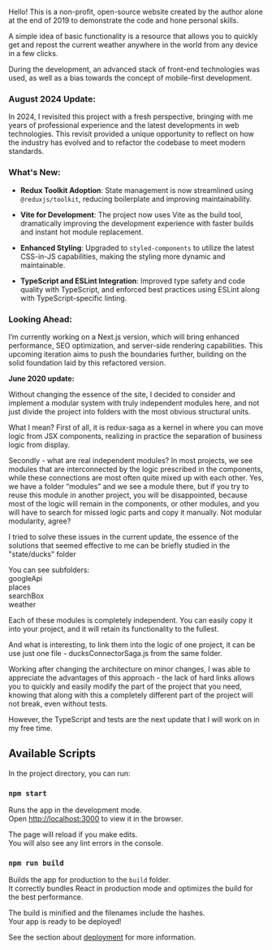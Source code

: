 Hello! This is a non-profit, open-source website created by the author alone at the end of 2019 to demonstrate the code and hone personal skills.

A simple idea of basic functionality is a resource that allows you to quickly get and repost the current weather anywhere in the world from any device in a few clicks.

During the development, an advanced stack of front-end technologies was used, as well as a bias towards the concept of mobile-first development.
### August 2024 Update:

In 2024, I revisited this project with a fresh perspective, bringing with me years of professional experience and the latest developments in web technologies. This revisit provided a unique opportunity to reflect on how the industry has evolved and to refactor the codebase to meet modern standards.

### What's New:

- **Redux Toolkit Adoption**: State management is now streamlined using `@reduxjs/toolkit`, reducing boilerplate and improving maintainability.

- **Vite for Development**: The project now uses Vite as the build tool, dramatically improving the development experience with faster builds and instant hot module replacement.

- **Enhanced Styling**: Upgraded to `styled-components` to utilize the latest CSS-in-JS capabilities, making the styling more dynamic and maintainable.

- **TypeScript and ESLint Integration**: Improved type safety and code quality with TypeScript, and enforced best practices using ESLint along with TypeScript-specific linting.

### Looking Ahead:

I’m currently working on a Next.js version, which will bring enhanced performance, SEO optimization, and server-side rendering capabilities. This upcoming iteration aims to push the boundaries further, building on the solid foundation laid by this refactored version.

**June 2020 update:**

Without changing the essence of the site, I decided to consider and implement a modular system with truly independent modules here, and not just divide the project into folders with the most obvious structural units.

What I mean? First of all, it is redux-saga as a kernel in where you can move logic from JSX components, realizing in practice the separation of business logic from display.

Secondly - what are real independent modules? In most projects, we see modules that are interconnected by the logic prescribed in the components, while these connections are most often quite mixed up with each other. Yes, we have a folder “modules” and we see a module there, but if you try to reuse this module in another project, you will be disappointed, because most of the logic will remain in the components, or other modules, and you will have to search for missed logic parts and copy it manually. Not modular modularity, agree?

I tried to solve these issues in the current update, the essence of the solutions that seemed effective to me can be briefly studied in the "state/ducks" folder

You can see subfolders:<br>
googleApi <br>
places <br>
searchBox <br>
weather<br>

Each of these modules is completely independent. You can easily copy it into your project, and it will retain its functionality to the fullest.

And what is interesting, to link them into the logic of one project, it can be use just one file - ducksConnectorSaga.js from the same folder.

Working after changing the architecture on minor changes, I was able to appreciate the advantages of this approach - the lack of hard links allows you to quickly and easily modify the part of the project that you need, knowing that along with this a completely different part of the project will not break, even without tests.

However, the TypeScript and tests are the next update that I will work on in my free time.

## Available Scripts

In the project directory, you can run:

### `npm start`

Runs the app in the development mode.<br>
Open [http://localhost:3000](http://localhost:3000) to view it in the browser.

The page will reload if you make edits.<br>
You will also see any lint errors in the console.

### `npm run build`

Builds the app for production to the `build` folder.<br>
It correctly bundles React in production mode and optimizes the build for the best performance.

The build is minified and the filenames include the hashes.<br>
Your app is ready to be deployed!

See the section about [deployment](https://facebook.github.io/create-react-app/docs/deployment) for more information.


